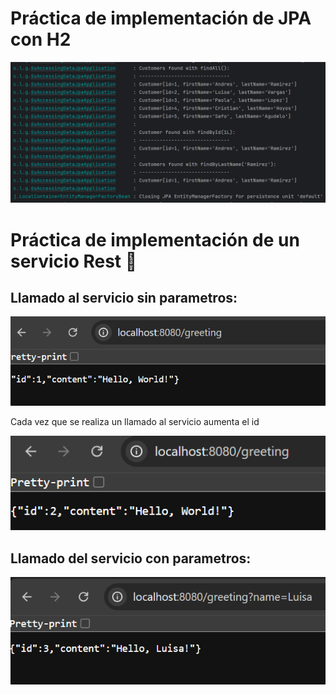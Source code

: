# **Práctica de implementación de JPA con H2**
![image](gs_accessing_data_jpa/result.png)


# **Práctica de implementación de un servicio Rest 🚀**

## Llamado al servicio sin parametros:

![img_1.png](gs_rest_services/img_1.png)

Cada vez que se realiza un llamado al servicio aumenta el id

![img_4.png](gs_rest_services/img_4.png)

## Llamado del servicio con parametros:
![img_5.png](gs_rest_services/img_5.png)

